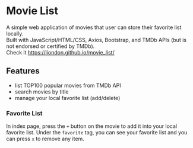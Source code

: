 # Movie List
A simple web application of movies that user can store their favorite list locally.  
Built with JavaScript/HTML/CSS, Axios, Bootstrap, and TMDb APIs (but is not endorsed or certified by TMDb).  
Check it https://liondon.github.io/movie_list/

## Features
- list TOP100 popular movies from TMDb API
- search movies by title
- manage your local favorite list (add/delete)

### Favorite List
In index page, press the `+` button on the movie to add it into your local favorite list.
Under the `favorite` tag, you can see your favorite list and you can press `x` to remove any item.
